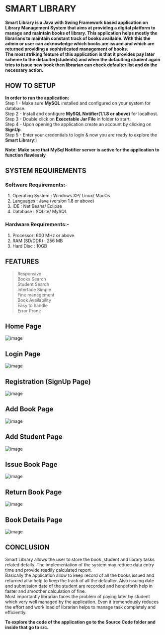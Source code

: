 
# SMART LIBRARY

**Smart Library is a Java with Swing Framework based application on Library Management System that aims at providing a digital platform to manage and maintain books of library. This application helps mostly the librarians to maintain constant track of books available. With this the admin or user can acknowledge which books are issued and which are returned providing a sophisticated management of books.  
The most striking feature of this application is that it provides pay later scheme to the defaulter(students) and when the defaulting student again tries to issue new book then 
librarian can check defaulter list and do the necessary action.**

## HOW TO SETUP
**In order to run the application:**  
Step 1 - Make sure **MySQL** installed and configured on your system for database.  
Step 2 - Install and configure **MySQL Notifier(1.1.8 or above)** for localhost.  
Step 3 - Double click on **Execetable Jar File** in folder to start.  
Step 4 - Upon opening the application create an account by clicking on **SignUp**.  
Step 5 - Enter your credentials to login & now you are ready to explore the **Smart Library**:)

**Note: Make sure that MySql Notifier server is active for the application to function flawlessly**

## SYSTEM REQUIREMENTS
### Software Requirements:-  
1. Operating System : Windows XP/ Linux/ MacOs  
2. Languages : Java (version 1.8 or above)  
3. IDE : Net Beans/ Eclipse  
4. Database : SQLite/ MySQL

### Hardware Requirements:-  
1. Processor: 600 MHz or above  
2. RAM (SD/DDR) : 256 MB  
3. Hard Disc : 10GB

## FEATURES
> Responsive  
> Books Search  
> Student Search  
> Interface Simple  
> Fine management  
> Book Availability  
> Easy to handle  
> Error Prone


## Home Page

![image](https://user-images.githubusercontent.com/33429953/124012848-3a201100-d9ff-11eb-8fff-7da597157a89.png)

## Login Page

![image](https://user-images.githubusercontent.com/33429953/124012918-4d32e100-d9ff-11eb-945a-34173fab089e.png)

## Registration (SignUp Page)

![image](https://user-images.githubusercontent.com/33429953/124012982-60de4780-d9ff-11eb-9c15-35fa5337b9e2.png)

## Add Book Page

![image](https://user-images.githubusercontent.com/33429953/124013038-718ebd80-d9ff-11eb-9d41-0ceeb39336a1.png)

## Add Student Page

![image](https://user-images.githubusercontent.com/33429953/124013091-823f3380-d9ff-11eb-9a7b-bcace2e1f324.png)

## Issue Book Page

![image](https://user-images.githubusercontent.com/33429953/124013125-8ff4b900-d9ff-11eb-95c3-0e9a50d274ad.png)

## Return Book Page

![image](https://user-images.githubusercontent.com/33429953/124013157-9be07b00-d9ff-11eb-96ec-9f0f6161b007.png)

## Book Details Page

![image](https://user-images.githubusercontent.com/33429953/124013218-a9960080-d9ff-11eb-832d-3877d13994a4.png)


## CONCLUSION
Smart Library allows the user to store the book ,student and library tasks related details. The implementation of the system may reduce data entry time and provide readily calculated report.  
Basically the application allow to keep record of all the books issued and returned also help to keep the track of all the defaulter. Also issuing date and submission date of the student are recorded and henceforth help in faster and smoother calculation of fine.  
Most importantly librarian faces the problem of paying later by student which very well managed by the application. Even it tremendously reduces the effort and work load of librarian helps to manage task completely and efficiently.  
  
  
**To explore the code of the application go to the Source Code folder and inside that go to src.**




